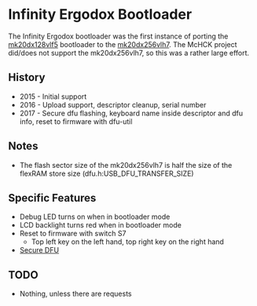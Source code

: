 # Infinity Ergodox Bootloader

The Infinity Ergodox bootloader was the first instance of porting the [mk20dx128vlf5](mk20dx128vlf5.md) bootloader to the [mk20dx256vlh7](mk20dx256vlh7).
The McHCK project did/does not support the mk20dx256vlh7, so this was a rather large effort.


## History

* 2015 - Initial support
* 2016 - Upload support, descriptor cleanup, serial number
* 2017 - Secure dfu flashing, keyboard name inside descriptor and dfu info, reset to firmware with dfu-util


## Notes

* The flash sector size of the mk20dx256vlh7 is half the size of the flexRAM store size (dfu.h:USB_DFU_TRANSFER_SIZE)


## Specific Features

* Debug LED turns on when in bootloader mode
* LCD backlight turns red when in bootloader mode
* Reset to firmware with switch S7
  + Top left key on the left hand, top right key on the right hand
* [Secure DFU](SecureDFU.md)


## TODO

* Nothing, unless there are requests

